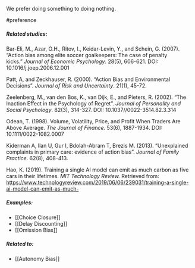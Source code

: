 We prefer doing something to doing nothing.

#preference 

##### Related studies: 

Bar-Eli, M., Azar, O.H., Ritov, I., Keidar-Levin, Y., and Schein, G. (2007). “Action bias among elite soccer goalkeepers: The case of penalty kicks.” _Journal of Economic Psychology_. 28(5), 606-621. DOI: 10.1016/j.joep.2006.12.001

Patt, A, and Zeckhauser, R. (2000). “Action Bias and Environmental Decisions”. _Journal of Risk and Uncertainty_. 21(1), 45-72. 

Zeelenberg, M., van den Bos, K., van Dijk, E., and Pieters, R. (2002). “The Inaction Effect in the Psychology of Regret”. _Journal of Personality and Social Psychology_. 82(3), 314-327. DOI: 10.1037//0022-3514.82.3.314

Odean, T. (1998). Volume, Volatility, Price, and Profit When Traders Are Above Average. _The Journal of Finance._ 53(6), 1887-1934. DOI: 10.1111/0022-1082.0007

Kiderman A, Ilan U, Gur I, Bdolah-Abram T, Brezis M. (2013). “Unexplained complaints in primary care: evidence of action bias”. _Journal of Family Practice_. 62(8), 408-413.

Hao, K. (2019). Training a single AI model can emit as much carbon as five cars in their lifetimes. _MIT Technology Review._ Retrieved from: https://www.technologyreview.com/2019/06/06/239031/training-a-single-ai-model-can-emit-as-much-

##### Examples: 

- [[Choice Closure]] 
- [[Delay Discounting]] 
- [[Omission Bias]] 

##### Related to:

- [[Autonomy Bias]] 